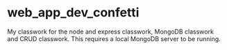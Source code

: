 # web_app_dev_confetti

My classwork for the node and express classwork, MongoDB classwork and CRUD classwork. This requires a local MongoDB server to be running. 
